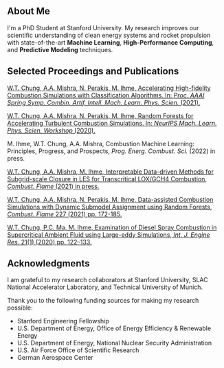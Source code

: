 ## About Me
I'm a PhD Student at Stanford University. My research improves our scientific understanding of clean energy systems and rocket propulsion with state-of-the-art **Machine Learning**, **High-Performance Computing**, and **Predictive Modeling** techniques. 

## Selected Proceedings and Publications
[<i class="fa-solid fa-file-pdf"></i> W.T. Chung, A.A. Mishra, N. Perakis, M. Ihme, Accelerating High-fidelity Combustion Simulations with Classification Algorithms. In: _Proc. AAAI Spring Symp. Combin. Artif. Intell. Mach. Learn. Phys. Scien._ (2021).](http://ceur-ws.org/Vol-2964/article_196.pdf)

[<i class="fa-solid fa-file-pdf"></i> W.T. Chung, A.A. Mishra, N. Perakis, M. Ihme, Random Forests for Accelerating Turbulent Combustion Simulations. In: _NeurIPS Mach. Learn. Phys. Scien. Workshop_ (2020).](https://ml4physicalsciences.github.io/2020/files/NeurIPS_ML4PS_2020_81.pdf)

M. Ihme, W.T. Chung, A.A. Mishra, Combustion Machine Learning: Principles, Progress, and Prospects, _Prog. Energ. Combust. Sci._ (2022) in press.

[<i class="fa-solid fa-file-pdf"></i> W.T. Chung, A.A. Mishra,  M. Ihme, Interpretable Data-driven Methods for Subgrid-scale Closure in LES for Transcritical LOX/GCH4 Combustion, _Combust. Flame_ (2021) in press.](http://web.stanford.edu/group/ihmegroup/cgi-bin/MatthiasIhme/wp-content/papercite-data/pdf/chung2021sgs.pdf) 
    
[<i class="fa-solid fa-file-pdf"></i> W.T. Chung, A.A. Mishra, N. Perakis, M. Ihme, Data-assisted Combustion Simulations with Dynamic Submodel Assignment using Random Forests, _Combust. Flame_  227  (2021) pp. 172-185.](http://web.stanford.edu/group/ihmegroup/cgi-bin/MatthiasIhme/wp-content/papercite-data/pdf/chung2021data.pdf) 

[<i class="fa-solid fa-file-pdf"></i> W.T. Chung, P.C. Ma, M. Ihme, Examination of Diesel Spray Combustion in Supercritical Ambient Fluid using Large-eddy Simulations, _Int. J. Engine Res._ 21(1) (2020) pp. 122–133.](http://web.stanford.edu/group/ihmegroup/cgi-bin/MatthiasIhme/wp-content/papercite-data/pdf/chung2019examination.pdf) 

## Acknowledgments
I am grateful to my research collaborators at Stanford University, SLAC National Accelerator Laboratory, and Technical University of Munich. 

Thank you to the following funding sources for making my research possible:
- Stanford Engineering Fellowship
- U.S. Department of Energy, Office of Energy Efficiency & Renewable Energy
- U.S. Department of Energy, National Nuclear Security Administration
- U.S. Air Force Office of Scientific Research
- German Aerospace Center


